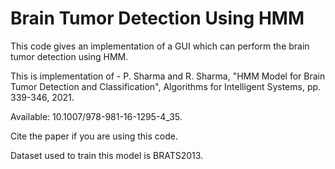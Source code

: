 # Brain Tumor Detection Using HMM
This code gives an implementation of a GUI which can perform the brain tumor detection using HMM. 

This is implementation of - P. Sharma and R. Sharma, "HMM Model for Brain Tumor Detection and Classification", Algorithms for Intelligent Systems, pp. 339-346, 2021. 

Available: 10.1007/978-981-16-1295-4_35. 


Cite the paper if you are using this code. 

Dataset used to train this model is BRATS2013.
